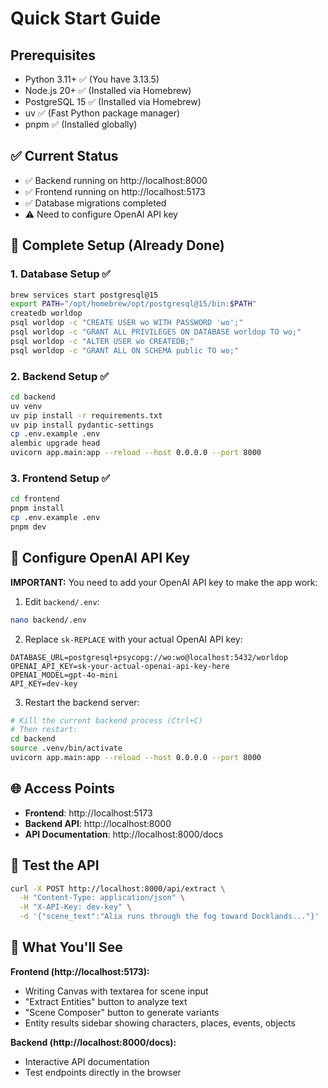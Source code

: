 # Quick Start Guide

## Prerequisites

- Python 3.11+ ✅ (You have 3.13.5)
- Node.js 20+ ✅ (Installed via Homebrew)
- PostgreSQL 15 ✅ (Installed via Homebrew)
- uv ✅ (Fast Python package manager)
- pnpm ✅ (Installed globally)

## ✅ Current Status

- ✅ Backend running on http://localhost:8000
- ✅ Frontend running on http://localhost:5173
- ✅ Database migrations completed
- ⚠️ Need to configure OpenAI API key

## 🚀 Complete Setup (Already Done)

### 1. Database Setup ✅

```bash
brew services start postgresql@15
export PATH="/opt/homebrew/opt/postgresql@15/bin:$PATH"
createdb worldop
psql worldop -c "CREATE USER wo WITH PASSWORD 'wo';"
psql worldop -c "GRANT ALL PRIVILEGES ON DATABASE worldop TO wo;"
psql worldop -c "ALTER USER wo CREATEDB;"
psql worldop -c "GRANT ALL ON SCHEMA public TO wo;"
```

### 2. Backend Setup ✅

```bash
cd backend
uv venv
uv pip install -r requirements.txt
uv pip install pydantic-settings
cp .env.example .env
alembic upgrade head
uvicorn app.main:app --reload --host 0.0.0.0 --port 8000
```

### 3. Frontend Setup ✅

```bash
cd frontend
pnpm install
cp .env.example .env
pnpm dev
```

## 🔑 Configure OpenAI API Key

**IMPORTANT:** You need to add your OpenAI API key to make the app work:

1. Edit `backend/.env`:

```bash
nano backend/.env
```

2. Replace `sk-REPLACE` with your actual OpenAI API key:

```
DATABASE_URL=postgresql+psycopg://wo:wo@localhost:5432/worldop
OPENAI_API_KEY=sk-your-actual-openai-api-key-here
OPENAI_MODEL=gpt-4o-mini
API_KEY=dev-key
```

3. Restart the backend server:

```bash
# Kill the current backend process (Ctrl+C)
# Then restart:
cd backend
source .venv/bin/activate
uvicorn app.main:app --reload --host 0.0.0.0 --port 8000
```

## 🌐 Access Points

- **Frontend**: http://localhost:5173
- **Backend API**: http://localhost:8000
- **API Documentation**: http://localhost:8000/docs

## 🧪 Test the API

```bash
curl -X POST http://localhost:8000/api/extract \
  -H "Content-Type: application/json" \
  -H "X-API-Key: dev-key" \
  -d '{"scene_text":"Alia runs through the fog toward Docklands..."}'
```

## 🎯 What You'll See

**Frontend (http://localhost:5173):**

- Writing Canvas with textarea for scene input
- "Extract Entities" button to analyze text
- "Scene Composer" button to generate variants
- Entity results sidebar showing characters, places, events, objects

**Backend (http://localhost:8000/docs):**

- Interactive API documentation
- Test endpoints directly in the browser
